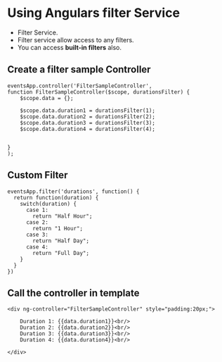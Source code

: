 # Using Angulars filter Service

- Filter Service.
- Filter service allow access to any filters.
- You can access **built-in filters** also.


## Create a filter sample Controller

	eventsApp.controller('FilterSampleController',
    function FilterSampleController($scope, durationsFilter) {
        $scope.data = {};

        $scope.data.duration1 = durationsFilter(1);
        $scope.data.duration2 = durationsFilter(2);
        $scope.data.duration3 = durationsFilter(3);
        $scope.data.duration4 = durationsFilter(4);


    }
	);


## Custom Filter
	eventsApp.filter('durations', function() {
	  return function(duration) {
	    switch(duration) {
	      case 1:
	        return "Half Hour";
	      case 2:
	        return "1 Hour";
	      case 3:
	        return "Half Day";
	      case 4:
	        return "Full Day";
	    }
	  }
	})


## Call the controller in template

    <div ng-controller="FilterSampleController" style="padding:20px;">

        Duration 1: {{data.duration1}}<br/>
        Duration 2: {{data.duration2}}<br/>
        Duration 3: {{data.duration3}}<br/>
        Duration 4: {{data.duration4}}<br/>

    </div>
